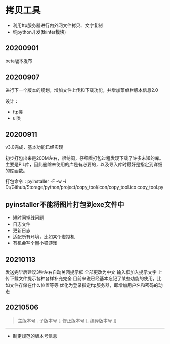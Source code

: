 # 拷贝工具
- 利用ftp服务器进行内外网文件拷贝、文字复制
- 纯python开发(tkinter模块)

## 20200901
beta版本发布

## 20200907
进行下一个版本的规划，增加文件上传和下载功能，并增加菜单栏版本信息2.0

设计：
- ftp类
- ui类

## 20200911
v3.0完成，基本功能已经实现

初步打包出来是200M左右，很纳闷，仔细看打包过程发现下载了许多未知的库。
主要是PIL库，因此删除未使用的库是有必要的，以及导入库时最好是指定到详细的库函数。

打包命令：pyinstaller -F -w -i D:/Github/Storage/python/project/copy_tool/icon/copy_tool.ico copy_tool.py

## pyinstaller不能将图片打包到exe文件中
- 短时间掉线问题
- 日志文件
- 更新日志
- 适配所有环境，比如某个虚拟机
- 有机会写个圈小猫游戏

## 20210113
发送完毕后建议3秒左右自动关闭提示框
全部更改为中文
输入框加入提示文字
上传下载文件提示各种各样补充完全
目前来说已经基本忘记了某些功能的使用，比如文件存储在什么位置等等
优化为登录指定ftp服务器，即增加用户名和密码的动态

## 20210506
> 主版本号 . 子版本号 [. 修正版本号 [. 编译版本号 ]]

---

- 制定规范的版本号信息





